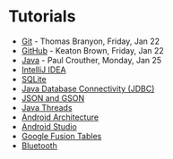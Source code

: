 Tutorials
=========

* [Git](https://github.com/CourseReps/ECEN489-Spring2016/wiki/git) - Thomas Branyon, Friday, Jan 22
* [GitHub](https://github.com/CourseReps/ECEN489-Spring2016/wiki/github) - Keaton Brown, Friday, Jan 22
* [Java](https://github.com/CourseReps/ECEN489-Spring2016/wiki/java) - Paul Crouther, Monday, Jan 25
* [IntelliJ IDEA](https://github.com/CourseReps/ECEN489-Spring2016/wiki/intellij)
* [SQLite](https://github.com/CourseReps/ECEN489-Spring2016/wiki/sqlite)
* [Java Database Connectivity (JDBC)](https://github.com/CourseReps/ECEN489-Spring2016/wiki/jdbc)
* [JSON and GSON](https://github.com/CourseReps/ECEN489-Spring2016/wiki/json)
* [Java Threads](https://github.com/CourseReps/ECEN489-Spring2016/wiki/threads)
* [Android Architecture](https://github.com/CourseReps/ECEN489-Spring2016/wiki/android)
* [Android Studio](https://github.com/CourseReps/ECEN489-Spring2016/wiki/androidstudio)
* [Google Fusion Tables](https://github.com/CourseReps/ECEN489-Spring2016/wiki/fusiontables)
* [Bluetooth](https://github.com/CourseReps/ECEN489-Spring2016/wiki/bluetooth)

